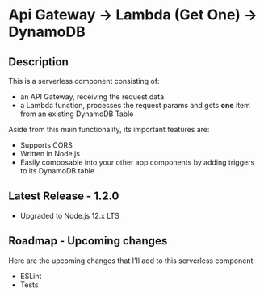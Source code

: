 
# Api Gateway -> Lambda (Get One) -> DynamoDB

## Description

This is a serverless component consisting of:

- an API Gateway, receiving the request data
- a Lambda function, processes the request params and gets **one** item from an existing DynamoDB Table

Aside from this main functionality, its important features are:

- Supports CORS
- Written in Node.js
- Easily composable into your other app components by adding triggers to its DynamoDB table

## Latest Release - 1.2.0

- Upgraded to Node.js 12.x LTS

## Roadmap - Upcoming changes

Here are the upcoming changes that I'll add to this serverless component:

- ESLint
- Tests
